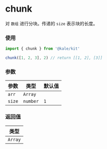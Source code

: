 # chunk

对 `数组` 进行分块。传递的 `size` 表示块的长度。

### 使用

```ts
import { chunk } from '@kale/kit'

chunk([1, 2, 3], 2) // return [[1, 2], [3]]
```

### 参数

| 参数   | 类型     | 默认值 |
| ------ | -------- | ------ |
| `arr`  | `Array`  |        |
| `size` | `number` | `1`    |

### 返回值

| 类型    |
| ------- |
| `Array` |
